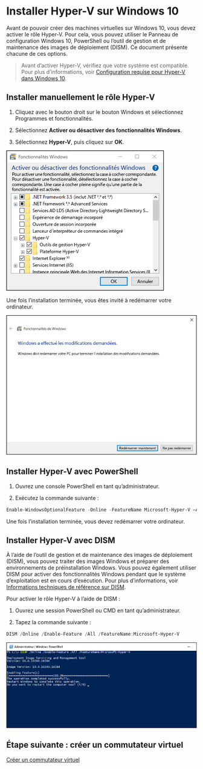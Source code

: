 # Installer Hyper-V sur Windows 10

Avant de pouvoir créer des machines virtuelles sur Windows 10, vous devez activer le rôle Hyper-V. Pour cela, vous pouvez utiliser le Panneau de configuration Windows 10, PowerShell ou l’outil de gestion et de maintenance des images de déploiement (DISM). Ce document présente chacune de ces options.

> Avant d’activer Hyper-V, vérifiez que votre système est compatible. Pour plus d’informations, voir [Configuration requise pour Hyper-V dans Windows 10](https://msdn.microsoft.com/virtualization/hyperv_on_windows/quick_start/walkthrough_compatibility).

## Installer manuellement le rôle Hyper-V

1. Cliquez avec le bouton droit sur le bouton Windows et sélectionnez Programmes et fonctionnalités.

2. Sélectionnez **Activer ou désactiver des fonctionnalités Windows**.

3. Sélectionnez **Hyper-V**, puis cliquez sur **OK**.

![](media/enable_role_upd.png)

Une fois l’installation terminée, vous êtes invité à redémarrer votre ordinateur.

![](media/restart_upd.png)

## Installer Hyper-V avec PowerShell

1. Ouvrez une console PowerShell en tant qu’administrateur.

2. Exécutez la commande suivante :

```powershell
Enable-WindowsOptionalFeature -Online -FeatureName Microsoft-Hyper-V –All
```
Une fois l’installation terminée, vous devez redémarrer votre ordinateur.

## Installer Hyper-V avec DISM

À l’aide de l’outil de gestion et de maintenance des images de déploiement (DISM), vous pouvez traiter des images Windows et préparer des environnements de préinstallation Windows. Vous pouvez également utiliser DISM pour activer des fonctionnalités Windows pendant que le système d’exploitation est en cours d’exécution. Pour plus d’informations, voir [Informations techniques de référence sur DISM](https://technet.microsoft.com/en-us/library/hh824821.aspx).

Pour activer le rôle Hyper-V à l’aide de DISM :

1. Ouvrez une session PowerShell ou CMD en tant qu’administrateur.

2. Tapez la commande suivante :

```powershell
DISM /Online /Enable-Feature /All /FeatureName:Microsoft-Hyper-V
```
![](media/dism_upd.png)


## Étape suivante : créer un commutateur virtuel

[Créer un commutateur virtuel](walkthrough_virtual_switch.md)



